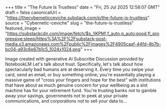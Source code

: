 +++
title = "The Future Is Trustless"
date = "Fri, 25 Jul 2025 12:58:07 GMT"
draft = false
canonicalUrl = "https://thecyberneticceviche.substack.com/p/the-future-is-trustless"
source = "Cybernetic-ceviche"
slug = "the-future-is-trustless"
featured_image = "https://substackcdn.com/image/fetch/$s_!IKPM!,f_auto,q_auto:good,fl_progressive:steep/https%3A%2F%2Fsubstack-post-media.s3.amazonaws.com%2Fpublic%2Fimages%2F4905caaf-44fd-4b7b-bc04-a93c6e67b1c5_1024x1024.png"
+++

Image created with generative AI Subscribe Discussion provided by NotebookLM Let's talk about trust. Specifically, let's talk about how spectacularly bad humans are at deserving it. Every time you swipe your card, send an email, or buy something online, you're essentially playing a massive game of "cross your fingers and hope for the best" with institutions that have about as much genuine concern for your wellbeing as a slot machine has for your retirement fund. You're trusting banks not to gamble away your savings, governments not to peek at your private communications, and corporations not to sell your data to...

